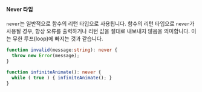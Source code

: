 #### Never 타입

`never`는 일반적으로 함수의 리턴 타입으로 사용됩니다. 함수의 리턴 타입으로 `never`가 사용될 경우, 항상 오류를 출력하거나 리턴 값을 절대로 내보내지 않음을 의미합니다. 이는 무한 루프(loop)에 빠지는 것과 같습니다.

```ts
function invalid(message:string): never {
  throw new Error(message);
}

function infiniteAnimate(): never {
  while ( true ) { infiniteAnimate(); }
}
```